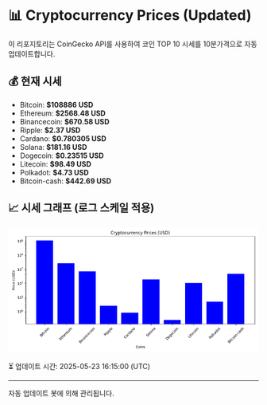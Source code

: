 
# 📊 Cryptocurrency Prices (Updated)

이 리포지토리는 CoinGecko API를 사용하여 코인 TOP 10 시세를 10분가격으로 자동 업데이트합니다.

## 💰 현재 시세
- Bitcoin: **$108886 USD**
- Ethereum: **$2568.48 USD**
- Binancecoin: **$670.58 USD**
- Ripple: **$2.37 USD**
- Cardano: **$0.780305 USD**
- Solana: **$181.16 USD**
- Dogecoin: **$0.23515 USD**
- Litecoin: **$98.49 USD**
- Polkadot: **$4.73 USD**
- Bitcoin-cash: **$442.69 USD**

## 📈 시세 그래프 (로그 스케일 적용)
![Crypto Prices](crypto_prices.png)

⏳ 업데이트 시간: 2025-05-23 16:15:00 (UTC)

---
자동 업데이트 봇에 의해 관리됩니다.
